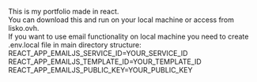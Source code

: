 This is my portfolio made in react.  
You can download this and run on your local machine or access from lisko.ovh.  
If you want to use email functionality on local machine you need to create .env.local file in main directory structure:  
    REACT_APP_EMAILJS_SERVICE_ID=YOUR_SERVICE_ID  
    REACT_APP_EMAILJS_TEMPLATE_ID=YOUR_TEMPLATE_ID  
    REACT_APP_EMAILJS_PUBLIC_KEY=YOUR_PUBLIC_KEY  
